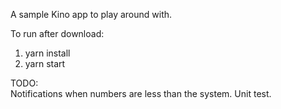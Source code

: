 A sample Kino app to play around with.

To run after download:
1. yarn install
2. yarn start

TODO:  
Notifications when numbers are less than the system. 
Unit test.  
